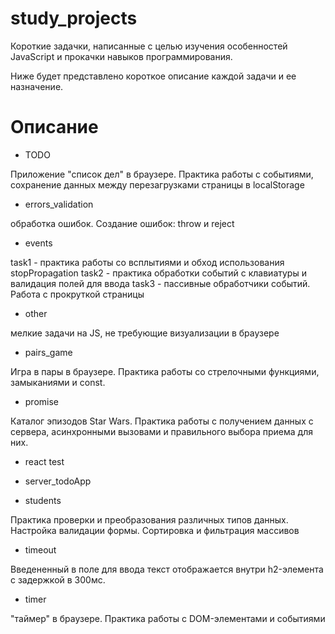 ﻿# study_projects

Короткие задачки, написанные с целью изучения особенностей JavaScript и прокачки навыков программирования.

Ниже будет представлено короткое описание каждой задачи и ее назначение.

# Описание

- TODO

Приложение "список дел" в браузере. Практика работы с событиями, сохранение данных между перезагрузками страницы в localStorage

- errors_validation

обработка ошибок. Создание ошибок: throw и reject

- events

task1 - практика работы со всплытиями и обход использования stopPropagation
task2 - практика обработки событий с клавиатуры и валидация полей для ввода
task3 - пассивные обработчики событий. Работа с прокруткой страницы

- other

мелкие задачи на JS, не требующие визуализации в браузере

- pairs_game

Игра в пары в браузере. Практика работы со стрелочными функциями, замыканиями и const.

- promise

Каталог эпизодов Star Wars. Практика работы с получением данных с сервера, асинхронными вызовами и правильного выбора приема для них.

- react test

- server_todoApp

- students

Практика проверки и преобразования различных типов данных. Настройка валидации формы. Сортировка и фильтрация массивов

- timeout

Введененный в поле для ввода текст отображается внутри h2-элемента с задержкой в 300мс.

- timer

"таймер" в браузере. Практика работы с DOM-элементами и событиями 


